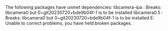 The following packages have unmet dependencies:
 libcamera-ipa : Breaks: libcamera0 but 0~git20230720+bde9b04f-1 is to be installed
 libcamera0.5 : Breaks: libcamera0 but 0~git20230720+bde9b04f-1 is to be installed
E: Unable to correct problems, you have held broken packages.

